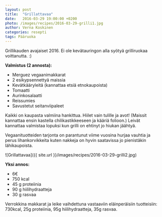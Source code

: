 ```yaml
---
layout: post
title:  "Grillattavaa"
date:   2016-03-29 19:00:00 +0200
photo: /images/recipes/2016-03-29-grilli1.jpg
author: Verna Koskinen
categories: resepti
tags: Pääruoka
---
```


Grillikauden avajaiset 2016. Ei ole kevätauringon alla syötyä grilliruokaa voittanutta. :)

**Valmistus (2 annosta):**

- Merguez vegaanimakkarat
- 2 esikypsennettyä maissia
- Kevätkääryleitä (kannattaa etsiä etnokaupoista)
- Tomaatti
- Aurinkosalaatti
- Reissumies
- Savustetut seitanviipaleet

Kaikki on kaupasta valmiina hankittua. Hiilet vain tulille ja avot! (Maissit kannattaa ensin kastella chilikastikkeeseen ja kääriä folioon.) Leivät kannattaa valmistaa lopuksi kun grilli on ehtinyt jo hiukan jäähtyä.

Vegaanituotteiden tarjonta on parantunut viime vuosina hurjaa vauhtia ja perus lihankorvikkeita kuten nakkeja on hyvin saatavissa jo pienistäkin lähikaupoista.

![Grillattavaa]({{ site.url }}/images/recipes/2016-03-29-grilli2.jpg)

**Yksi annos:**

- 6€
- 750 kcal
- 45 g proteiinia
- 90 g hiilihydraatteja
- 30 g rasvaa

Verrokkina makkarat ja leike vaihdettuna vastaaviin eläinperäisiin tuotteisiin: 730kcal, 25g proteiinia, 95g hiilihydraatteja, 35g rasvaa.
